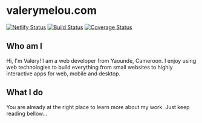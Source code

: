 # valerymelou.com

[![Netlify Status](https://api.netlify.com/api/v1/badges/222b34fb-c513-4941-877b-96030a7323ca/deploy-status)](https://app.netlify.com/sites/valerymelou/deploys) [![Build Status](https://travis-ci.com/valerymelou/valerymelou.svg?branch=master)](https://travis-ci.com/valerymelou/valerymelou) [![Coverage Status](https://coveralls.io/repos/github/valerymelou/valerymelou/badge.svg?branch=master)](https://coveralls.io/github/valerymelou/valerymelou?branch=master)

## Who am I

Hi, I'm Valery! I am a web developer from Yaounde, Cameroon. I enjoy using web technologies to build everything from small websites to highly interactive apps for web, mobile and desktop.

## What I do

You are already at the right place to learn more about my work. Just keep reading bellow...
